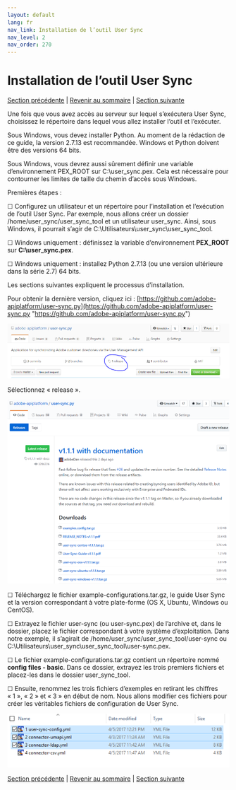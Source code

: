 ```yaml
---
layout: default
lang: fr
nav_link: Installation de l’outil User Sync
nav_level: 2
nav_order: 270
---
```


# Installation de l’outil User Sync

[Section précédente](identify_server.md) \| [Revenir au sommaire](index.md) \| [Section suivante](setup_config_files.md)

Une fois que vous avez accès au serveur sur lequel s’exécutera User Sync, choisissez le répertoire dans lequel vous allez installer l’outil et l’exécuter.

Sous Windows, vous devez installer Python.  Au moment de la rédaction de ce guide, la version 2.7.13 est recommandée.  Windows et Python doivent être des versions 64 bits.

Sous Windows, vous devrez aussi sûrement définir une variable d’environnement PEX_ROOT sur C:\user_sync\.pex.  Cela est nécessaire pour contourner les limites de taille du chemin d’accès sous Windows.

Premières étapes :

&#9744; Configurez un utilisateur et un répertoire pour l’installation et l’exécution de l’outil User Sync.  Par exemple, nous allons créer un dossier /home/user_sync/user_sync_tool et un utilisateur user_sync.  Ainsi, sous Windows, il pourrait s’agir de C:\Utilisateurs\user_sync\user_sync_tool.

&#9744; Windows uniquement : définissez la variable d’environnement **PEX\_ROOT** sur **C:\user_sync\.pex**.

&#9744; Windows uniquement : installez Python 2.7.13 (ou une version ultérieure dans la série 2.7) 64 bits. 

Les sections suivantes expliquent le processus d’installation.

Pour obtenir la dernière version, cliquez ici : 
[https://github.com/adobe-apiplatform/user-sync.py](https://github.com/adobe-apiplatform/user-sync.py "https://github.com/adobe-apiplatform/user-sync.py")

![install](images/install_finding_releases.png)

Sélectionnez « release ».


![install2](images/install_release_screen.png)

&#9744; Téléchargez le fichier example-configurations.tar.gz, le guide User Sync et la version correspondant à votre plate-forme (OS X, Ubuntu, Windows ou CentOS).

&#9744; Extrayez le fichier user-sync (ou user-sync.pex) de l’archive et, dans le dossier, placez le fichier correspondant à votre système d’exploitation.  Dans notre exemple, il s’agirait de /home/user_sync/user_sync_tool/user-sync ou C:\Utilisateurs\user_sync\user_sync_tool\user-sync.pex.

&#9744; Le fichier example-configurations.tar.gz contient un répertoire nommé **config files - basic**.  Dans ce dossier, extrayez les trois premiers fichiers et placez-les dans le dossier user_sync_tool.  

&#9744; Ensuite, renommez les trois fichiers d’exemples en retirant les chiffres « 1 », « 2 » et « 3 » en début de nom.  Nous allons modifier ces fichiers pour créer les véritables fichiers de configuration de User Sync.



![install2](images/install_config_files.png)


[Section précédente](identify_server.md) \| [Revenir au sommaire](index.md) \| [Section suivante](setup_config_files.md)
